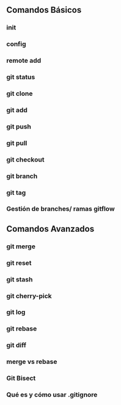 ## Comandos Básicos

### init


### config


### remote add



### git status



### git clone


### git add


### git push

 
### git pull


### git checkout


### git branch


### git tag


### Gestión de branches/ ramas gitflow


## Comandos Avanzados


### git merge


### git reset


### git stash


### git cherry-pick


### git log


### git rebase


### git diff


### merge vs rebase


### Git Bisect


### Qué es y cómo usar .gitignore

 
